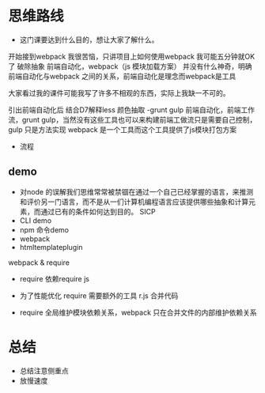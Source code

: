 # 思维路线

- 这门课要达到什么目的，想让大家了解什么。

开始接到webpack 我很苦恼，只讲项目上如何使用webpack 我可能五分钟就OK了
破除抽象 前端自动化，webpack（js 模块加载方案） 并没有什么神奇，明确前端自动化与webpack 之间的关系，前端自动化是理念而webpack是工具

大家看过我的课件可能我写了许多不相观的东西，实际上我缺一不可的。

引出前端自动化后 
结合D7解释less 颜色抽取
-grunt gulp
前端自动化，前端工作流，grunt gulp，当然没有这些工具也可以来构建前端工做流只是需要自己控制，gulp 只是方法实现
webpack 是一个工具而这个工具提供了js模块打包方案
- 流程

## demo
- 对node 的误解我们思维常常被禁锢在通过一个自己已经掌握的语言，来推测和评价另一门语言，而不是从一们计算机编程语言应该提供哪些抽象和计算元素，而通过已有的条件如何达到目的。
SICP
- CLI demo
- npm 命令demo
- webpack
- htmltemplateplugin



webpack & require

- require 依赖require js

- 为了性能优化 require 需要额外的工具 r.js 合并代码

- require 全局维护模块依赖关系，webpack 只在合并文件的内部维护依赖关系


# 总结
- 总结注意侧重点
- 放慢速度